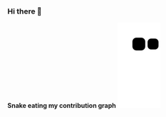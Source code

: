 <!DOCTYPE html>
<html>

### Hi there 👋

<!--
**Muradov2004/Muradov2004** is a ✨ _special_ ✨ repository because its `README.md` (this file) appears on your GitHub profile.
-->

<rect xmlns="http://www.w3.org/2000/svg" data-testid="card-bg" x="0.5" y="0.5" rx="4.5" height="99%" stroke="#e4e2e2" width="449" fill="url(#gradient)" stroke-opacity="1"/>

**Snake eating my contribution graph**
![snake gif](https://github.com/Muradov2004/Muradov2004/blob/output/github-contribution-grid-snake.svg)

<!--
[![Muradov's wakatime stats](https://github-readme-stats.vercel.app/api/wakatime?username=Muradov2004)](https://github.com/Muradov2004/github-readme-stats)


<a href="https://github.com/Muradov2004/github-readme-stats">
  <img align="center" src="https://github-readme-stats.vercel.app/api/pin/?username=Muradov2004&repo=github-readme-stats" />
</a>
<a href="https://github.com/Muradov2004/HospitalRegister.git">
  <img align="center" src="https://github-readme-stats.vercel.app/api/pin/?username=Muradov2004&repo=convoychat" />
</a>
-->
